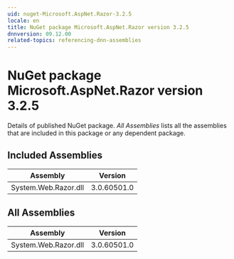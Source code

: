 ```yaml
---
uid: nuget-Microsoft.AspNet.Razor-3.2.5
locale: en
title: NuGet package Microsoft.AspNet.Razor version 3.2.5
dnnversion: 09.12.00
related-topics: referencing-dnn-assemblies
---
```


# NuGet package Microsoft.AspNet.Razor version 3.2.5
Details of published NuGet package.
*All Assemblies* lists all the assemblies that are included in this package or any dependent package.

## Included Assemblies

|Assembly|Version|
|---|---|
|System.Web.Razor.dll|3.0.60501.0|

## All Assemblies

|Assembly|Version|
|---|---|
|System.Web.Razor.dll|3.0.60501.0|

